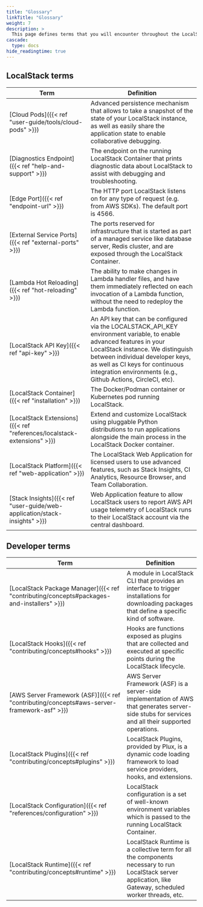 ```yaml
---
title: "Glossary"
linkTitle: "Glossary"
weight: 7
description: >
  This page defines terms that you will encounter throughout the LocalStack documentation.
cascade:
  type: docs
hide_readingtime: true
---
```


## LocalStack terms

| Term                                                                      | Definition |
|---------------------------------------------------------------------------| ----------------------------------------------------------------------------------------------------------------------------------------------------------------------------------------------------------------------------------------------------------------------------------------------- |
| [Cloud Pods]({{< ref "user-guide/tools/cloud-pods" >}})                                    | Advanced persistence mechanism that allows to take a snapshot of the state of your LocalStack instance, as well as easily share the application state to enable collaborative debugging.                                                                                                        |
| [Diagnostics Endpoint]({{< ref "help-and-support" >}})                    | The endpoint on the running LocalStack Container that prints diagnostic data about LocalStack to assist with debugging and troubleshooting.                                                                                                                                                     |
| [Edge Port]({{< ref "endpoint-url" >}})                                   | The HTTP port LocalStack listens on for any type of request (e.g. from AWS SDKs). The default port is 4566.                                                                                                                                                                                     |
| [External Service Ports]({{< ref "external-ports" >}})                    | The ports reserved for infrastructure that is started as part of a managed service like database server, Redis cluster, and are exposed through the LocalStack Container.                                                                                                                       |
| [Lambda Hot Reloading]({{< ref "hot-reloading" >}})                       | The ability to make changes in Lambda handler files, and have them immediately reflected on each invocation of a Lambda function, without the need to redeploy the Lambda function.                                                                                                             |
| [LocalStack API Key]({{< ref "api-key" >}})                               | An API key that can be configured via the LOCALSTACK_API_KEY environment variable, to enable advanced features in your LocalStack instance. We distinguish between individual developer keys, as well as CI keys for continuous integration environments (e.g., Github Actions, CircleCI, etc). |
| [LocalStack Container]({{< ref "installation" >}})                        | The Docker/Podman container or Kubernetes pod running LocalStack.                                                                                                                                                                                                                               |
| [LocalStack Extensions]({{< ref "references/localstack-extensions" >}})              | Extend and customize LocalStack using pluggable Python distributions to run applications alongside the main process in the LocalStack Docker container.                                                                                                                                         |
| [LocalStack Platform]({{< ref "web-application" >}})                      | The LocalStack Web Application for licensed users to use advanced features, such as Stack Insights, CI Analytics, Resource Browser, and Team Collaboration.                                                                                                                                     |
| [Stack Insights]({{< ref "user-guide/web-application/stack-insights" >}}) | Web Application feature to allow LocalStack users to report AWS API usage telemetry of LocalStack runs to their LocalStack account via the central dashboard.                                                                                                                                   |

## Developer terms

| Term                                                                                       | Definition |
|--------------------------------------------------------------------------------------------| ----------------------------------------------------------------------------------------------------------------------------------------------------------------------------------------------------------------------------------------------------------------------------------------------- |
| [LocalStack Package Manager]({{< ref "contributing/concepts#packages-and-installers" >}})  | A module in LocalStack CLI that provides an interface to trigger installations for downloading packages that define a specific kind of software.            |
| [LocalStack Hooks]({{< ref "contributing/concepts#hooks" >}})                              | Hooks are functions exposed as plugins that are collected and executed at specific points during the LocalStack lifecycle.                                  |
| [AWS Server Framework (ASF)]({{< ref "contributing/concepts#aws-server-framework-asf" >}}) | AWS Server Framework (ASF) is a server-side implementation of AWS that generates server-side stubs for services and all their supported operations.         |
| [LocalStack Plugins]({{< ref "contributing/concepts#plugins" >}})                          | LocalStack Plugins, provided by Plux, is a dynamic code loading framework to load service providers, hooks, and extensions.                                 |
| [LocalStack Configuration]({{< ref "references/configuration" >}})                         | LocalStack configuration is a set of well-known environment variables which is passed to the running LocalStack Container.                                  |
| [LocalStack Runtime]({{< ref "contributing/concepts#runtime" >}})                          | LocalStack Runtime is a collective term for all the components necessary to run LocalStack server application, like Gateway, scheduled worker threads, etc. |
